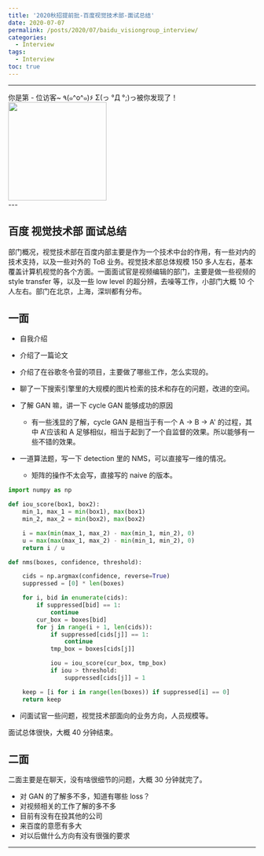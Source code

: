 ```yaml
---
title: '2020秋招提前批-百度视觉技术部-面试总结'
date: 2020-07-07
permalink: /posts/2020/07/baidu_visiongroup_interview/
categories:
  - Interview
tags:
  - Interview
toc: true
---
```


---

<div>
<div class="button01">
      <visited_a href="#" display:inline>你是第<span data-hk-page="current"> - </span>位访客~</visited_a>
      <visited_p class="top">٩(๑^o^๑)۶</visited_p>
      <visited_p class="bottom">Σ(っ °Д °;)っ被你发现了！</visited_p>
</div>
<img align="center" width="200" src="{{ site.url }}/images/static/take_me.gif" alt="" display:inline>
</div>
---

## 百度 视觉技术部 面试总结

部门概况，视觉技术部在百度内部主要是作为一个技术中台的作用，有一些对内的技术支持，以及一些对外的 ToB 业务。视觉技术部总体规模 150 多人左右，基本覆盖计算机视觉的各个方面。一面面试官是视频编辑的部门，主要是做一些视频的 style transfer 等，以及一些 low level 的超分辨，去噪等工作，小部门大概 10 个人左右。部门在北京，上海，深圳都有分布。

## 一面

- 自我介绍

- 介绍了一篇论文

- 介绍了在谷歌冬令营的项目，主要做了哪些工作，怎么实现的。

- 聊了一下搜索引擎里的大规模的图片检索的技术和存在的问题，改进的空间。

- 了解 GAN 嘛，讲一下 cycle GAN 能够成功的原因

  - 有一些浅显的了解，cycle GAN 是相当于有一个 A -> B -> A' 的过程，其中 A'应该和 A 足够相似，相当于起到了一个自监督的效果。所以能够有一些不错的效果。

- 一道算法题，写一下 detection 里的 NMS，可以直接写一维的情况。
  - 矩阵的操作不太会写，直接写的 naive 的版本。

```python
import numpy as np

def iou_score(box1, box2):
    min_1, max_1 = min(box1), max(box1)
    min_2, max_2 = min(box2), max(box2)

    i = max(min(max_1, max_2) - max(min_1, min_2), 0)
    u = max(max(max_1, max_2) - min(min_1, min_2), 0)
    return i / u

def nms(boxes, confidence, threshold):

    cids = np.argmax(confidence, reverse=True)
    suppressed = [0] * len(boxes)

    for i, bid in enumerate(cids):
        if suppressed[bid] == 1:
            continue
        cur_box = boxes[bid]
        for j in range(i + 1, len(cids)):
            if suppressed[cids[j]] == 1:
                continue
            tmp_box = boxes[cids[j]]

            iou = iou_score(cur_box, tmp_box)
            if iou > threshold:
                suppressed[cids[j]] = 1

    keep = [i for i in range(len(boxes)) if suppressed[i] == 0]
    return keep
```

- 问面试官一些问题，视觉技术部面向的业务方向，人员规模等。

面试总体很快，大概 40 分钟结束。

## 二面

二面主要是在聊天，没有啥很细节的问题，大概 30 分钟就完了。

- 对 GAN 的了解多不多，知道有哪些 loss？
- 对视频相关的工作了解的多不多
- 目前有没有在投其他的公司
- 来百度的意愿有多大
- 对以后做什么方向有没有很强的要求

---

<div data-hk-top-pages="5"> </div>
